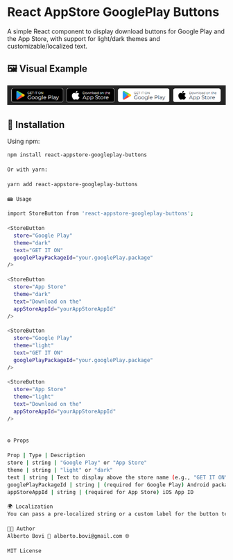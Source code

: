 # React AppStore GooglePlay Buttons

A simple React component to display download buttons for Google Play and the App Store, with support for light/dark themes and customizable/localized text.

## 🖼 Visual Example

![Example of Google Play and App Store buttons](src/assets/buttons-example.png)

## 🚀 Installation

Using npm:

```bash
npm install react-appstore-googleplay-buttons

Or with yarn:

yarn add react-appstore-googleplay-buttons

📾 Usage

import StoreButton from 'react-appstore-googleplay-buttons';

<StoreButton
  store="Google Play"
  theme="dark"
  text="GET IT ON"
  googlePlayPackageId="your.googlePlay.package"
/>

<StoreButton
  store="App Store"
  theme="dark"
  text="Download on the"
  appStoreAppId="yourAppStoreAppId"
/>

<StoreButton
  store="Google Play"
  theme="light"
  text="GET IT ON"
  googlePlayPackageId="your.googlePlay.package"
/>

<StoreButton
  store="App Store"
  theme="light"
  text="Download on the"
  appStoreAppId="yourAppStoreAppId"
/>


⚙️ Props

Prop | Type | Description
store | string | "Google Play" or "App Store"
theme | string | "light" or "dark"
text | string | Text to display above the store name (e.g., "GET IT ON")
googlePlayPackageId | string | (required for Google Play) Android package ID
appStoreAppId | string | (required for App Store) iOS App ID

🌍 Localization
You can pass a pre-localized string or a custom label for the button text.

🧑‍💻 Author
Alberto Bovi 📧 alberto.bovi@gmail.com 🌐

MIT License